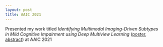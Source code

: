 ```yaml
---
layout: post
title: AAIC 2021
---
```


Presented my work titled *Identifying Multimodal Imaging-Driven Subtypes in Mild Cognitive Impairment using Deep Multiview Learning* ([poster](assets/projects/210701-AAIC-poster.pdf), [abstract](https://alz.confex.com/alz/2021/meetingapp.cgi/Paper/52718)) at AAIC 2021